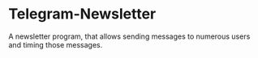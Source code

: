 # Telegram-Newsletter
A newsletter program, that allows sending messages to numerous users and timing those messages.
